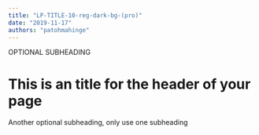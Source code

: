 ```yaml
---
title: "LP-TITLE-10-reg-dark-bg-(pro)"
date: "2019-11-17"
authors: "patohmahinge"
---
```


OPTIONAL SUBHEADING

# This is an title for the header of your page

Another optional subheading, only use one subheading
